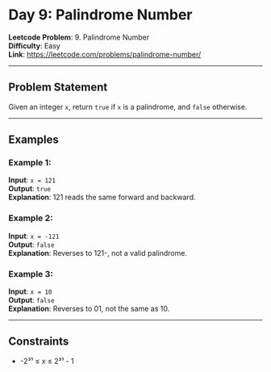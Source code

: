 # Day 9: Palindrome Number

**Leetcode Problem**: 9. Palindrome Number  
**Difficulty**: Easy  
**Link**: https://leetcode.com/problems/palindrome-number/

---

## Problem Statement

Given an integer `x`, return `true` if `x` is a palindrome, and `false` otherwise.

---

## Examples

### Example 1:
**Input**: `x = 121`  
**Output**: `true`  
**Explanation**: 121 reads the same forward and backward.

### Example 2:
**Input**: `x = -121`  
**Output**: `false`  
**Explanation**: Reverses to 121-, not a valid palindrome.

### Example 3:
**Input**: `x = 10`  
**Output**: `false`  
**Explanation**: Reverses to 01, not the same as 10.

---

## Constraints

- -2³¹ ≤ x ≤ 2³¹ - 1
